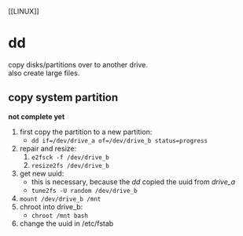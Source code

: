 [[LINUX]]
# dd
copy disks/partitions over to another drive.  
also create large files.  

## copy system partition
**not complete yet**  

1. first copy the partition to a new partition:
    - `dd if=/dev/drive_a of=/dev/drive_b status=progress`
2. repair and resize:
    1. `e2fsck -f /dev/drive_b`
    2. `resize2fs /dev/drive_b`
3. get new uuid:
    - this is necessary, because the *dd* copied the uuid from *drive_a*
    - `tune2fs -U random /dev/drive_b`
4. `mount /dev/drive_b /mnt`
5. chroot into drive_b:
    - `chroot /mnt bash`
6. change the uuid in /etc/fstab


